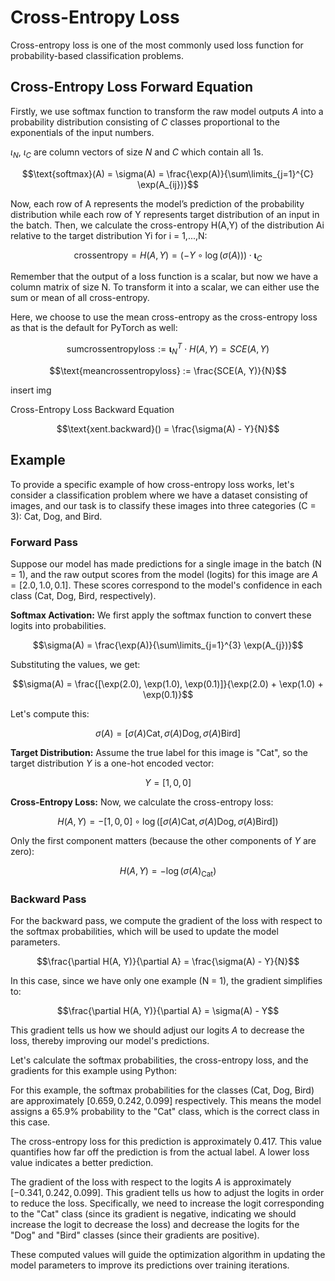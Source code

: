 
# Cross-Entropy Loss

Cross-entropy loss is one of the most commonly used loss function for probability-based classification problems. 

## Cross-Entropy Loss Forward Equation

Firstly, we use softmax function to transform the raw model outputs $A$ into a probability distribution consisting of $C$ classes proportional to the exponentials of the input numbers.

$\iota_N$, $\iota_C$ are column vectors of size $N$ and $C$ which contain all 1s. 

$$\text{softmax}(A) = \sigma(A) = \frac{\exp(A)}{\sum\limits_{j=1}^{C} \exp(A_{ij})}$$



Now, each row of A represents the model’s prediction of the probability distribution while each row of Y represents target distribution of an input in the batch.
Then, we calculate the cross-entropy H(A,Y) of the distribution Ai relative to the target distribution Yi for i = 1,...,N:

$$\text{crossentropy} = H(A, Y) = (-Y \circ \log(\sigma(A))) \cdot \mathbf{\iota}_C$$

Remember that the output of a loss function is a scalar, but now we have a column matrix of size N. To transform it into a scalar, we can either use the sum or mean of all cross-entropy.

Here, we choose to use the mean cross-entropy as the cross-entropy loss as that is the default for PyTorch as well:

$$\text{sumcrossentropyloss} := \mathbf{\iota}_N^T \cdot H(A, Y) = SCE(A, Y)$$

$$\text{meancrossentropyloss} := \frac{SCE(A, Y)}{N}$$

insert img

Cross-Entropy Loss Backward Equation

$$\text{xent.backward}() = \frac{\sigma(A) - Y}{N}$$

## Example

To provide a specific example of how cross-entropy loss works, let's consider a classification problem where we have a dataset consisting of images, and our task is to classify these images into three categories (C = 3): Cat, Dog, and Bird.

### Forward Pass

Suppose our model has made predictions for a single image in the batch (N = 1), and the raw output scores from the model (logits) for this image are $A = [2.0, 1.0, 0.1]$. These scores correspond to the model's confidence in each class (Cat, Dog, Bird, respectively).

**Softmax Activation:** We first apply the softmax function to convert these logits into probabilities.

$$\sigma(A) = \frac{\exp(A)}{\sum\limits_{j=1}^{3} \exp(A_{j})}$$

Substituting the values, we get:

$$\sigma(A) = \frac{[\exp(2.0), \exp(1.0), \exp(0.1)]}{\exp(2.0) + \exp(1.0) + \exp(0.1)}$$

Let's compute this:

$$\sigma(A) = [\sigma(A){\text{Cat}}, \sigma(A){\text{Dog}}, \sigma(A){\text{Bird}}]$$

**Target Distribution:** Assume the true label for this image is "Cat", so the target distribution $Y$ is a one-hot encoded vector: 

$$Y = [1, 0, 0]$$

**Cross-Entropy Loss:** Now, we calculate the cross-entropy loss:

$$H(A, Y) = -[1, 0, 0] \circ \log([\sigma(A){\text{Cat}}, \sigma(A){\text{Dog}}, \sigma(A){\text{Bird}}])$$

Only the first component matters (because the other components of $Y$ are zero):

$$H(A, Y) = -\log(\sigma(A)_{\text{Cat}})$$

### Backward Pass

For the backward pass, we compute the gradient of the loss with respect to the softmax probabilities, which will be used to update the model parameters.

$$\frac{\partial H(A, Y)}{\partial A} = \frac{\sigma(A) - Y}{N}$$

In this case, since we have only one example (N = 1), the gradient simplifies to:

$$\frac{\partial H(A, Y)}{\partial A} = \sigma(A) - Y$$

This gradient tells us how we should adjust our logits $A$ to decrease the loss, thereby improving our model's predictions.

Let's calculate the softmax probabilities, the cross-entropy loss, and the gradients for this example using Python:

For this example, the softmax probabilities for the classes (Cat, Dog, Bird) are approximately $[0.659, 0.242, 0.099]$ respectively. This means the model assigns a 65.9% probability to the "Cat" class, which is the correct class in this case.

The cross-entropy loss for this prediction is approximately $0.417$. This value quantifies how far off the prediction is from the actual label. A lower loss value indicates a better prediction.

The gradient of the loss with respect to the logits $A$ is approximately $[-0.341, 0.242, 0.099]$. This gradient tells us how to adjust the logits in order to reduce the loss. Specifically, we need to increase the logit corresponding to the "Cat" class (since its gradient is negative, indicating we should increase the logit to decrease the loss) and decrease the logits for the "Dog" and "Bird" classes (since their gradients are positive).

These computed values will guide the optimization algorithm in updating the model parameters to improve its predictions over training iterations.
